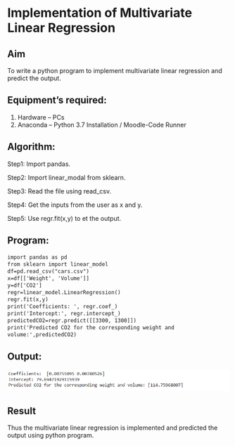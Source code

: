 # Implementation of Multivariate Linear Regression
## Aim
To write a python program to implement multivariate linear regression and predict the output.
## Equipment’s required:
1.	Hardware – PCs
2.	Anaconda – Python 3.7 Installation / Moodle-Code Runner
## Algorithm:
Step1:
Import pandas.

Step2:
Import linear_modal from sklearn.

Step3:
Read the file using read_csv.

Step4:
Get the inputs from the user as x and y.

Step5:
Use regr.fit(x,y) to et the output.

## Program:
```
import pandas as pd
from sklearn import linear_model
df=pd.read_csv("cars.csv")
x=df[['Weight', 'Volume']]
y=df['CO2']
regr=linear_model.LinearRegression()
regr.fit(x,y)
print('Coefficients: ', regr.coef_)
print('Intercept:', regr.intercept_)
predictedCO2=regr.predict([[3300, 1300]])
print('Predicted CO2 for the corresponding weight and volume:',predictedCO2)

```
## Output:


![GitHub Logo](multiop.png)

## Result
Thus the multivariate linear regression is implemented and predicted the output using python program.